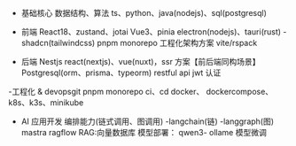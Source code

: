 - 基础核心
  数据结构、算法
  ts、python、java(nodejs)、sql(postgresql)

- 前端
  React18、zustand、jotai
  Vue3、pinia
  electron(nodejs)、tauri(rust)
  -shadcn(tailwindcss)
  pnpm monorepo 工程化架构方案
  vite/rspack

- 后端
  Nestjs
  react(nextjs)、vue(nuxt)，ssr 方案【前后端同构场景】
  Postgresql(orm、prisma、typeorm)
  restful api
  jwt 认证

-工程化 & devopsgit
pnpm monorepo
ci、cd
docker、 dockercompose、k8s、k3s、minikube

- AI 应用开发
  编排能力(链式调用、图调用)
  -langchain(链)
  -langgraph(图)
  mastra
  ragflow
  RAG:向量数据库
  模型部署： qwen3- ollame
  模型微调

